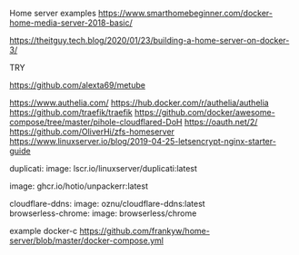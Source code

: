 Home server examples
https://www.smarthomebeginner.com/docker-home-media-server-2018-basic/

https://theitguy.tech.blog/2020/01/23/building-a-home-server-on-docker-3/




TRY

https://github.com/alexta69/metube

https://www.authelia.com/
https://hub.docker.com/r/authelia/authelia
https://github.com/traefik/traefik
https://github.com/docker/awesome-compose/tree/master/pihole-cloudflared-DoH
https://oauth.net/2/
https://github.com/OliverHi/zfs-homeserver
https://www.linuxserver.io/blog/2019-04-25-letsencrypt-nginx-starter-guide

duplicati:
  image: lscr.io/linuxserver/duplicati:latest

   image: ghcr.io/hotio/unpackerr:latest

   cloudflare-ddns:
     image: oznu/cloudflare-ddns:latest   
     browserless-chrome:
       image: browserless/chrome

example docker-c
https://github.com/frankyw/home-server/blob/master/docker-compose.yml
